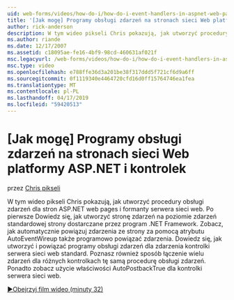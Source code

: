 ```yaml
---
uid: web-forms/videos/how-do-i/how-do-i-event-handlers-in-aspnet-web-pages-and-controls
title: '[Jak mogę] Programy obsługi zdarzeń na stronach sieci Web platformy ASP.NET i kontrolek | Dokumentacja firmy Microsoft'
author: rick-anderson
description: W tym wideo pikseli Chris pokazują, jak utworzyć procedury obsługi zdarzeń dla stron ASP.NET web pages i formanty serwera sieci web. Po pierwsze Dowiedz się, jak utworzyć f zdarzeń na poziomie strony...
ms.author: riande
ms.date: 12/17/2007
ms.assetid: c18095ae-fe16-4bf9-98cd-460631af021f
msc.legacyurl: /web-forms/videos/how-do-i/how-do-i-event-handlers-in-aspnet-web-pages-and-controls
msc.type: video
ms.openlocfilehash: e788ffe36d3a201be38f317ddd5f721cf6d9a6ff
ms.sourcegitcommit: 0f1119340e4464720cfd16d0ff15764746ea1fea
ms.translationtype: MT
ms.contentlocale: pl-PL
ms.lasthandoff: 04/17/2019
ms.locfileid: "59420513"
---
```

# <a name="how-do-i-event-handlers-in-aspnet-web-pages-and-controls"></a>[Jak mogę] Programy obsługi zdarzeń na stronach sieci Web platformy ASP.NET i kontrolek

przez [Chris pikseli](https://twitter.com/chrispels)

W tym wideo pikseli Chris pokazują, jak utworzyć procedury obsługi zdarzeń dla stron ASP.NET web pages i formanty serwera sieci web. Po pierwsze Dowiedz się, jak utworzyć stronę zdarzeń na poziomie zdarzeń standardowej strony dostarczane przez program .NET Framework. Zobacz, jak automatycznie powiązuj zdarzenia ze strony za pomocą atrybutu AutoEventWireup także programowo powiązać zdarzenia. Dowiedz się, jak utworzyć i powiązać programy obsługi zdarzeń dla zdarzenia kontrolki serwera sieci web standard. Poznasz również sposób łączenie wielu zdarzeń dla różnych kontrolkach tę samą procedurę obsługi zdarzeń. Ponadto zobacz użycie właściwości AutoPostbackTrue dla kontrolki serwera sieci web.

[&#9654;Obejrzyj film wideo (minuty 32)](https://channel9.msdn.com/Blogs/ASP-NET-Site-Videos/how-do-i-event-handlers-in-aspnet-web-pages-and-controls)
